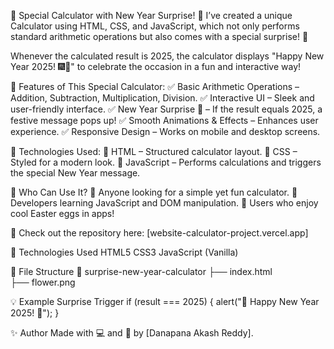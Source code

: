 🎉 Special Calculator with New Year Surprise! 🎊
I’ve created a unique Calculator using HTML, CSS, and JavaScript, which not only performs standard arithmetic operations but also comes with a special surprise! 🎁

Whenever the calculated result is 2025, the calculator displays "Happy New Year 2025! 🎆🎊" to celebrate the occasion in a fun and interactive way!

📌 Features of This Special Calculator:
✅ Basic Arithmetic Operations – Addition, Subtraction, Multiplication, Division.
✅ Interactive UI – Sleek and user-friendly interface.
✅ New Year Surprise 🎉 – If the result equals 2025, a festive message pops up!
✅ Smooth Animations & Effects – Enhances user experience.
✅ Responsive Design – Works on mobile and desktop screens.

🔧 Technologies Used:
🔹 HTML – Structured calculator layout.
🔹 CSS – Styled for a modern look.
🔹 JavaScript – Performs calculations and triggers the special New Year message.

🎯 Who Can Use It?
🔹 Anyone looking for a simple yet fun calculator.
🔹 Developers learning JavaScript and DOM manipulation.
🔹 Users who enjoy cool Easter eggs in apps!

🔗 Check out the repository here: [website-calculator-project.vercel.app]


🎨 Technologies Used
HTML5
CSS3
JavaScript (Vanilla)


📁 File Structure
📁 surprise-new-year-calculator
├── index.html      
├── flower.png



💡 Example Surprise Trigger
if (result === 2025) {
  alert("🎉 Happy New Year 2025! 🎉");
}

✨ Author
Made with 💻 and 🎇 by [Danapana Akash Reddy].

        

